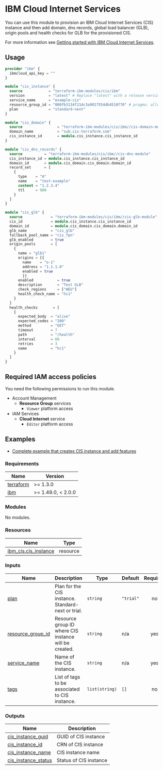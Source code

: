 # IBM Cloud Internet Services

You can use this module to provision an IBM Cloud Internet Services (CIS) instance and then add domain, dns records, global load balancer (GLB), origin pools and health checks for GLB for the provisioned CIS.

For more information see [Getting started with IBM Cloud Internet Services](https://cloud.ibm.com/docs/cis?topic=cis-getting-started).

## Usage

```terraform
provider "ibm" {
  ibmcloud_api_key = ""
}

module "cis_instance" {
  source            = "terraform-ibm-modules/cis/ibm"
  version           = "latest" # Replace "latest" with a release version to lock into a specific release
  service_name      = "example-cis"
  resource_group_id = "000fb3134f214c3a9017554db4510f70" # pragma: allowlist secret
  plan              = "standard-next"
}

module "cis_domain" {
  source                = "terraform-ibm-modules/cis/ibm//cis-domain-module"
  domain_name           = "sub.cis-terraform.com"
  cis_instance_id       = module.cis_instance.cis_instance_id
}

module "cis_dns_records" {
  source          = "terraform-ibm-modules/cis/ibm//cis-dns-module"
  cis_instance_id = module.cis_instance.cis_instance_id
  domain_id       = module.cis_domain.cis_domain.domain_id
  record_set      = [
    {
      type    = "A"
      name    = "test-example"
      content = "1.2.3.4"
      ttl     = 900
    }
  ]
}

module "cis_glb" {
  source             = "terraform-ibm-modules/cis/ibm//cis-glb-module"
  cis_id             = module.cis_instance.cis_instance_id
  domain_id          = module.cis_domain.cis_domain.domain_id
  glb_name           = "cis_glb"
  fallback_pool_name = "cis_fpn"
  glb_enabled        = true
  origin_pools       = [
    {
      name = "glb1"
      origins = [{
        name    = "o-1"
        address = "1.1.1.0"
        enabled = true
        }]
      enabled           = true
      description       = "Test GLB"
      check_regions     = ["WEU"]
      health_check_name = "hc1"
    }
  ]
  health_checks       = [
    {
      expected_body  = "alive"
      expected_codes = "200"
      method         = "GET"
      timeout        = 7
      path           = "/health"
      interval       = 60
      retries        = 3
      name           = "hc1"
    }
  ]
}
```


## Required IAM access policies

You need the following permissions to run this module.

- Account Management
  - **Resource Group** services
    - `Viewer` platform access
- IAM Services
  - **Cloud Internet** service
    - `Editor` platform access


## Examples

* [Complete example that creates CIS instance and add features](examples/complete)


<!-- BEGINNING OF PRE-COMMIT-TERRAFORM DOCS HOOK -->
### Requirements

| Name | Version |
|------|---------|
| <a name="requirement_terraform"></a> [terraform](#requirement\_terraform) | >= 1.3.0 |
| <a name="requirement_ibm"></a> [ibm](#requirement\_ibm) | >= 1.49.0, < 2.0.0 |

### Modules

No modules.

### Resources

| Name | Type |
|------|------|
| [ibm_cis.cis_instance](https://registry.terraform.io/providers/IBM-Cloud/ibm/latest/docs/resources/cis) | resource |

### Inputs

| Name | Description | Type | Default | Required |
|------|-------------|------|---------|:--------:|
| <a name="input_plan"></a> [plan](#input\_plan) | Plan for the CIS instance. Standard-next or trial. | `string` | `"trial"` | no |
| <a name="input_resource_group_id"></a> [resource\_group\_id](#input\_resource\_group\_id) | Resource group ID where CIS instance will be created. | `string` | n/a | yes |
| <a name="input_service_name"></a> [service\_name](#input\_service\_name) | Name of the CIS instance. | `string` | n/a | yes |
| <a name="input_tags"></a> [tags](#input\_tags) | List of tags to be associated to CIS instance. | `list(string)` | `[]` | no |

### Outputs

| Name | Description |
|------|-------------|
| <a name="output_cis_instance_guid"></a> [cis\_instance\_guid](#output\_cis\_instance\_guid) | GUID of CIS instance |
| <a name="output_cis_instance_id"></a> [cis\_instance\_id](#output\_cis\_instance\_id) | CRN of CIS instance |
| <a name="output_cis_instance_name"></a> [cis\_instance\_name](#output\_cis\_instance\_name) | CIS instance name |
| <a name="output_cis_instance_status"></a> [cis\_instance\_status](#output\_cis\_instance\_status) | Status of CIS instance |
<!-- END OF PRE-COMMIT-TERRAFORM DOCS HOOK -->
